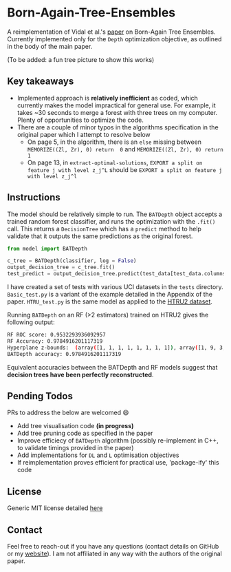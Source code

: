 # Born-Again-Tree-Ensembles
A reimplementation of Vidal et al.'s [paper](https://arxiv.org/pdf/2003.11132.pdf) on Born-Again Tree Ensembles. Currently implemented only for the `Depth` optimization objective, as outlined in the body of the main paper.

(To be added: a fun tree picture to show this works)

## Key takeaways
- Implemented approach is **relatively inefficient** as coded, which currently makes the model impractical for general use. For example, it takes ~30 seconds to merge a forest with three trees on my computer. Plenty of opportunities to optimize the code.
- There are a couple of minor typos in the algorithms specification in the original paper which I attempt to resolve below
  * On page 5, in the algorithm, there is an `else` missing between `MEMORIZE((Zl, Zr), 0) return  0` and `MEMORIZE((Zl, Zr), 0) return  1`
  * On page 13, in `extract-optimal-solutions`, `EXPORT a split on feature j with level z_j^L` should be `EXPORT a split on feature j with level z_j^l`

## Instructions

The model should be relatively simple to run. The `BATDepth` object accepts a trained random forest classifier, and runs the optimization with the `.fit()` call. This returns a `DecisionTree` which has a `predict` method to help validate that it outputs the same predictions as the original forest.

```python
from model import BATDepth

c_tree = BATDepth(classifier, log = False)
output_decision_tree = c_tree.fit()
test_predict = output_decision_tree.predict(test_data[test_data.columns.difference(['target'])].values)
``` 

I have created a set of tests with various UCI datasets in the `tests` directory. `Basic_test.py` is a variant of the example detailed in the Appendix of the paper. `HTRU_test.py` is the same model as applied to the [HTRU2 dataset](http://archive.ics.uci.edu/ml/datasets/HTRU2).

Running `BATDepth` on an RF (>2 estimators) trained on HTRU2 gives the following output: 
```sh
RF ROC score: 0.9532293936092957
RF Accuracy: 0.9784916201117319
Hyperplane z-bounds:  (array([1, 1, 1, 1, 1, 1, 1, 1]), array([1, 9, 3, 2, 2, 1, 1, 3]))
BATDepth accuracy: 0.9784916201117319
```
Equivalent accuracies between the BATDepth and RF models suggest that **decision trees have been perfectly reconstructed**.

## Pending Todos

PRs to address the below are welcomed :smile:

- Add tree visualisation code **(in progress)**
- Add tree pruning code as specified in the paper
- Improve efficiecy of `BATDepth` algorithm (possibly re-implement in C++, to validate timings provided in the paper)
- Add implementations for `DL` and `L` optimisation objectives
- If reimplementation proves efficient for practical use, 'package-ify' this code

## License
Generic MIT license detailed [here](https://github.com/96imranahmed/Born-Again-Tree-Ensembles/blob/master/LICENSE)

## Contact
Feel free to reach-out if you have any questions (contact details on GitHub or my [website](https://imranahmed.io)). I am not affiliated in any way with the authors of the original paper.
